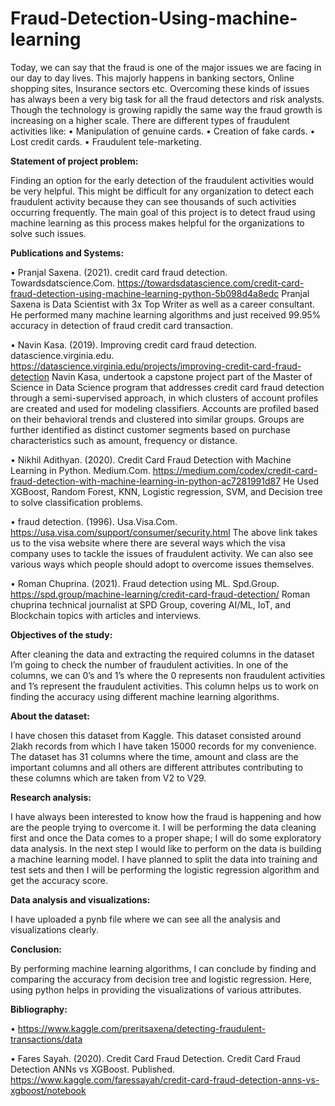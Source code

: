 # Fraud-Detection-Using-machine-learning

Today, we can say that the fraud is one of the major issues we are facing in our day to day lives. This majorly happens in banking sectors, Online shopping sites, Insurance sectors etc. Overcoming these kinds of issues has always been a very big task for all the fraud detectors and risk analysts. Though the technology is growing rapidly the same way the fraud growth is increasing on a higher scale. There are different types of fraudulent activities like: 
•	Manipulation of genuine cards.
•	Creation of fake cards.
•	Lost credit cards.
•	Fraudulent tele-marketing.

**Statement of project problem:**

Finding an option for the early detection of the fraudulent activities would be very helpful. This might be difficult for any organization to detect each fraudulent activity because they can see thousands of such activities occurring frequently. The main goal of this project is to detect fraud using machine learning as this process makes helpful for the organizations to solve such issues. 
	
 **Publications and Systems:**
  
•	Pranjal Saxena. (2021). credit card fraud detection. Towardsdatscience.Com. https://towardsdatascience.com/credit-card-fraud-detection-using-machine-learning-python-5b098d4a8edc
Pranjal Saxena is Data Scientist with 3x Top Writer as well as a career consultant. He performed many machine learning algorithms and just received 99.95% accuracy in detection of fraud credit card transaction.

•	Navin Kasa. (2019). Improving credit card fraud detection. datascience.virginia.edu. https://datascience.virginia.edu/projects/improving-credit-card-fraud-detection
Navin Kasa, undertook a capstone project part of the Master of Science in Data Science program that addresses credit card fraud detection through a semi-supervised approach, in which clusters of account profiles are created and used for modeling classifiers. Accounts are profiled based on their behavioral trends and clustered into similar groups. Groups are further identified as distinct customer segments based on purchase characteristics such as amount, frequency or distance.

•	Nikhil Adithyan. (2020). Credit Card Fraud Detection with Machine Learning in Python. Medium.Com. https://medium.com/codex/credit-card-fraud-detection-with-machine-learning-in-python-ac7281991d87 
He Used XGBoost, Random Forest, KNN, Logistic regression, SVM, and Decision tree to solve classification problems.

•	fraud detection. (1996). Usa.Visa.Com. https://usa.visa.com/support/consumer/security.html
The above link takes us to the visa website where there are several ways which the visa company uses to tackle the issues of fraudulent activity. We can also see various ways which people should adopt to overcome issues themselves.

•	Roman Chuprina. (2021). Fraud detection using ML. Spd.Group. https://spd.group/machine-learning/credit-card-fraud-detection/
Roman chuprina technical journalist at SPD Group, covering AI/ML, IoT, and Blockchain topics with articles and interviews.

**Objectives of the study:**

After cleaning the data and extracting the required columns in the dataset I’m going to check the number of fraudulent activities. In one of the columns, we can 0’s and 1’s where the 0 represents non fraudulent activities and 1’s represent the fraudulent activities. This column helps us to work on finding the accuracy using different machine learning algorithms.

**About the dataset:**

I have chosen this dataset from Kaggle. This dataset consisted around 2lakh records from which I have taken 15000 records for my convenience. The dataset has 31 columns where the time, amount and class are the important columns and all others are different attributes contributing to these columns which are taken from V2 to V29.

**Research analysis:**	

I have always been interested to know how the fraud is happening and how are the people trying to overcome it. I will be performing the data cleaning first and once the Data comes to a proper shape; I will do some exploratory data analysis. In the next step I would like to perform on the data is building a machine learning model. I have planned to split the data into training and test sets and then I will be performing the logistic regression algorithm and get the accuracy score.

**Data analysis and visualizations:**

I have uploaded a pynb file where we can see all the analysis and visualizations clearly.

**Conclusion:**

By performing machine learning algorithms, I can conclude by finding and comparing the accuracy from decision tree and logistic regression. Here, using python helps in providing the visualizations of various attributes. 

**Bibliography:**

•	https://www.kaggle.com/preritsaxena/detecting-fraudulent-transactions/data

•	Fares Sayah. (2020). Credit Card Fraud Detection. Credit Card Fraud Detection ANNs vs XGBoost. Published. https://www.kaggle.com/faressayah/credit-card-fraud-detection-anns-vs-xgboost/notebook


